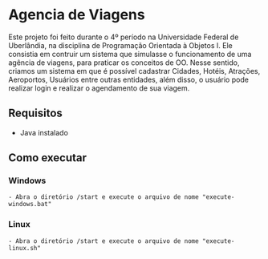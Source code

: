 # Agencia de Viagens

Este projeto foi feito durante o 4º período na Universidade Federal de Uberlândia, na disciplina de Programação Orientada à Objetos I.
Ele consistia em contruir um sistema que simulasse o funcionamento de uma agência de viagens, para praticar os conceitos de OO.
Nesse sentido, criamos um sistema em que é possível cadastrar Cidades, Hotéis, Atrações, Aeroportos, Usuários entre outras entidades, além disso, o usuário pode realizar login e realizar o agendamento de sua viagem.

## Requisitos

- Java instalado

## Como executar

###  Windows ###

    - Abra o diretório /start e execute o arquivo de nome "execute-windows.bat"

###  Linux ###
    - Abra o diretório /start e execute o arquivo de nome "execute-linux.sh"